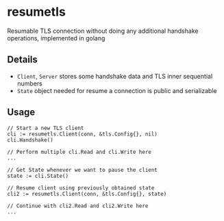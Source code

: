 # resumetls

Resumable TLS connection without doing any additional handshake operations, implemented in golang

## Details
- `Client`, `Server` stores some handshake data and TLS inner sequential numbers
- `State` object needed for resume a connection is public and serializable

## Usage

```
// Start a new TLS client
cli := resumetls.Client(conn, &tls.Config{}, nil)
cli.Handshake()

// Perform multiple cli.Read and cli.Write here
...

// Get State whenever we want to pause the client
state := cli.State()

// Resume client using previously obtained state
cli2 := resumetls.Client(conn, &tls.Config{}, state)

// Continue with cli2.Read and cli2.Write here
...

```
